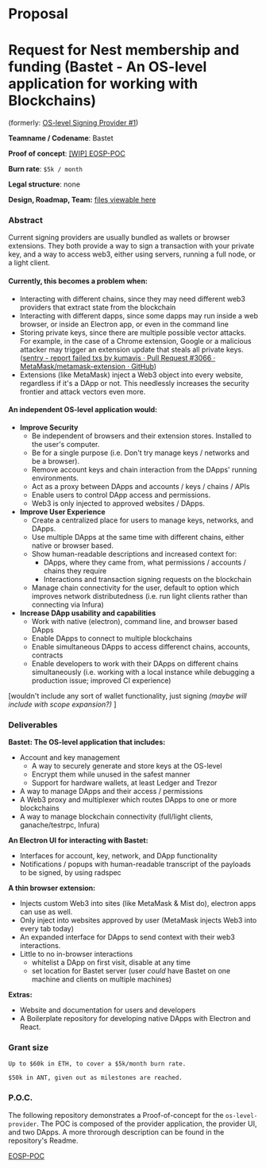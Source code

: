 # Proposal

# Request for Nest membership and funding (Bastet - An OS-level application for working with Blockchains)

(formerly: [OS-level Signing Provider #1](https://github.com/aragon/nest/issues/1))

**Teamname / Codename**: Bastet

**Proof of concept**: [[WIP] EOSP-POC](https://github.com/verdverm/eosp-poc)

**Burn rate**: `$5k / month`

**Legal structure**: none

**Design, Roadmap, Team:**   [files viewable here](https://github.com/verdverm/nest/tree/master/grants/Bastet)

### Abstract

Current signing providers are usually bundled as wallets or browser extensions.
They both provide a way to sign a transaction with your private key,
and a way to access web3, either using servers, running a full node, or a light client.

#### Currently, this becomes a problem when:

- Interacting with different chains, since they may need different web3 providers that extract state from the blockchain
- Interacting with different dapps, since some dapps may run inside a web browser, or inside an Electron app, or even in the command line
- Storing private keys, since there are multiple possible vector attacks. For example, in the case of a Chrome extension, Google or a malicious attacker may trigger an extension update that steals all private keys. ([sentry - report failed txs by kumavis · Pull Request #3066 · MetaMask/metamask-extension · GitHub](https://github.com/MetaMask/metamask-extension/pull/3066))
- Extensions (like MetaMask) inject a Web3 object into every website, regardless if it's a DApp or not. This needlessly increases the security frontier and attack vectors even more.

#### An independent OS-level application would:

- **Improve Security**
    - Be independent of browsers and their extension stores. Installed to the user's computer.
    - Be for a single purpose (i.e. Don't try manage keys / networks and be a browser).
    - Remove account keys and chain interaction from the DApps' running environments.
    - Act as a proxy between DApps and accounts / keys / chains / APIs
    - Enable users to control DApp access and permissions.
    - Web3 is only injected to approved websites / DApps.
- **Improve User Experience**
    - Create a centralized place for users to manage keys, networks, and DApps.
    - Use multiple DApps at the same time with different chains, either native or browser based.
    - Show human-readable descriptions and increased context for:
        - DApps, where they came from, what permissions / accounts / chains they require
        - Interactions and transaction signing requests on the blockchain
    - Manage chain connectivity for the user, default to option which improves network distributedness (i.e. run light clients rather than connecting via Infura)
- **Increase DApp usability and capabilities**
    - Work with native (electron), command line, and browser based DApps
    - Enable DApps to connect to multiple blockchains
    - Enable simultaneous DApps to access differenct chains, accounts, contracts
    - Enable developers to work with their DApps on different chains simultaneously (i.e. working with a local instance while debugging a production issue; improved CI experience)

[wouldn't include any sort of wallet functionality, just signing _(maybe will include with scope expansion?)_ ]


### Deliverables

**Bastet: The OS-level application that includes:**
- Account and key management
    - A way to securely generate and store keys at the OS-level
    - Encrypt them while unused in the safest manner
    - Support for hardware wallets, at least Ledger and Trezor
- A way to manage DApps and their access / permissions
- A Web3 proxy and multiplexer which routes DApps to one or more blockchains
- A way to manage blockchain connectivity (full/light clients, ganache/testrpc, Infura)

**An Electron UI for interacting with Bastet:**
- Interfaces for account, key, network, and DApp functionality
- Notifications / popups with human-readable transcript of the payloads to be signed, by using radspec

**A thin browser extension:**
- Injects custom Web3 into sites (like MetaMask & Mist do), electron apps can use as well.
- Only inject into websites approved by user (MetaMask injects Web3 into every tab today)
- An expanded interface for DApps to send context with their web3 interactions.
- Little to no in-browser interactions
  - whitelist a DApp on first visit, disable at any time
  - set location for Bastet server (user _could_ have Bastet on one machine and clients on multiple machines)

**Extras:**
- Website and documentation for users and developers
- A Boilerplate repository for developing native DApps with Electron and React.

### Grant size

`Up to $60k in ETH, to cover a $5k/month burn rate.`

`$50k in ANT, given out as milestones are reached.`

### P.O.C.

The following repository demonstrates a Proof-of-concept for the `os-level-provider`.
The POC is composed of the provider application, the provider UI, and two DApps.
A more throrough description can be found in the repository's Readme.

[EOSP-POC](https://github.com/verdverm/eosp-poc)

